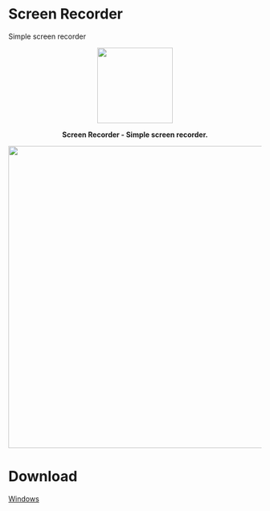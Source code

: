 # Screen Recorder
Simple screen recorder
<p align="center">
<img src="https://github.com/era7imOSS/ScreenRecorder/blob/main/Interface/images/icon.png" width="150" > 
</p>

<p align="center">
<strong>Screen Recorder - Simple screen recorder.</strong>
</p>
<p align="center">
<img src="" width="600">  
</p> 

# Download  

<a href="" rel="nofollow">Windows</a>









